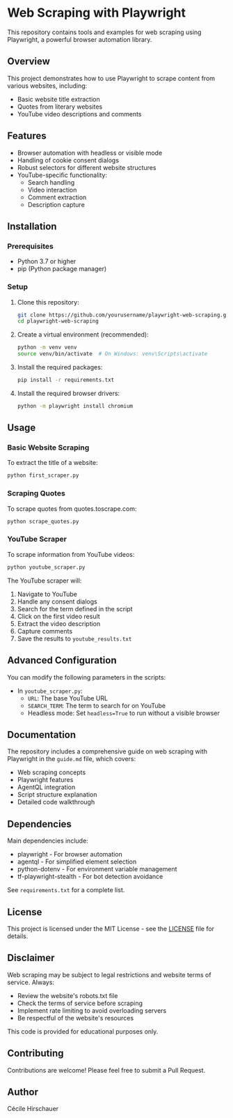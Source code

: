 # Web Scraping with Playwright

This repository contains tools and examples for web scraping using Playwright, a powerful browser automation library.

## Overview

This project demonstrates how to use Playwright to scrape content from various websites, including:

- Basic website title extraction
- Quotes from literary websites
- YouTube video descriptions and comments

## Features

- Browser automation with headless or visible mode
- Handling of cookie consent dialogs
- Robust selectors for different website structures
- YouTube-specific functionality:
  - Search handling
  - Video interaction
  - Comment extraction
  - Description capture

## Installation

### Prerequisites

- Python 3.7 or higher
- pip (Python package manager)

### Setup

1. Clone this repository:

   ```bash
   git clone https://github.com/yourusername/playwright-web-scraping.git
   cd playwright-web-scraping
   ```

2. Create a virtual environment (recommended):

   ```bash
   python -m venv venv
   source venv/bin/activate  # On Windows: venv\Scripts\activate
   ```

3. Install the required packages:

   ```bash
   pip install -r requirements.txt
   ```

4. Install the required browser drivers:
   ```bash
   python -m playwright install chromium
   ```

## Usage

### Basic Website Scraping

To extract the title of a website:

```bash
python first_scraper.py
```

### Scraping Quotes

To scrape quotes from quotes.toscrape.com:

```bash
python scrape_quotes.py
```

### YouTube Scraper

To scrape information from YouTube videos:

```bash
python youtube_scraper.py
```

The YouTube scraper will:

1. Navigate to YouTube
2. Handle any consent dialogs
3. Search for the term defined in the script
4. Click on the first video result
5. Extract the video description
6. Capture comments
7. Save the results to `youtube_results.txt`

## Advanced Configuration

You can modify the following parameters in the scripts:

- In `youtube_scraper.py`:
  - `URL`: The base YouTube URL
  - `SEARCH_TERM`: The term to search for on YouTube
  - Headless mode: Set `headless=True` to run without a visible browser

## Documentation

The repository includes a comprehensive guide on web scraping with Playwright in the `guide.md` file, which covers:

- Web scraping concepts
- Playwright features
- AgentQL integration
- Script structure explanation
- Detailed code walkthrough

## Dependencies

Main dependencies include:

- playwright - For browser automation
- agentql - For simplified element selection
- python-dotenv - For environment variable management
- tf-playwright-stealth - For bot detection avoidance

See `requirements.txt` for a complete list.

## License

This project is licensed under the MIT License - see the [LICENSE](LICENSE) file for details.

## Disclaimer

Web scraping may be subject to legal restrictions and website terms of service. Always:

- Review the website's robots.txt file
- Check the terms of service before scraping
- Implement rate limiting to avoid overloading servers
- Be respectful of the website's resources

This code is provided for educational purposes only.

## Contributing

Contributions are welcome! Please feel free to submit a Pull Request.

## Author

Cécile Hirschauer
